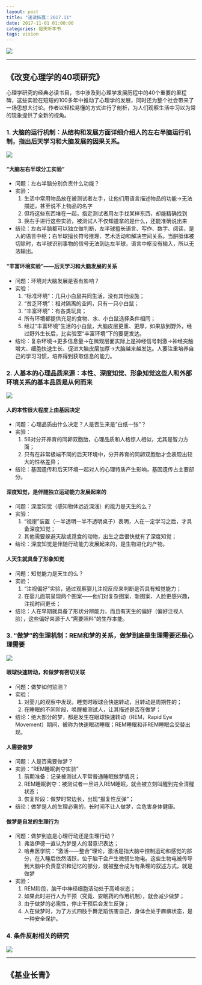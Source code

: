```yaml
---
layout: post
title: "速读拓展：2017.11"
date: 2017-11-01 01:00:00
categories: 每天听本书
tags: vision
---
```

![](/assets/img/listenbook.jpeg)

---
## 《改变心理学的40项研究》
心理学研究的经典必读书目，书中涉及到心理学发展历程中的40个重要的里程碑，这些实验在短短的100多年中推动了心理学的发展，同时还为整个社会带来了一场思想大讨论。作者以轻松易懂的方式进行了剖析，为人们观察生活中习以为常的现象提供了全新的视角。

### 1. 大脑的运行机制：从结构和发展方面详细介绍人的左右半脑运行机制，指出后天学习和大脑发展的因果关系。
![](/assets/img/fastreading/p40-1.jpeg)
#### “大脑左右半球分工实验”
* 问题：左右半脑分别负责什么功能？
* 实验：
	1. 生活中常用物品放在被测试者左手，让他们用语言描述物品的功能->无法描述，甚至说不上物品的名字
	1. 但将这些东西堆在一起，指定测试者用左手找某样东西，却能精确找到
	1. 换右手进行这些实验，被测试人不仅知道拿的是什么，还能准确说出来
* 结论：左右半脑都可以独立做判断，左半球擅长语言、写作、数字、阅读，是人的语言中枢；右半球擅长符号推理、艺术活动和解决空间关系。当胼胝体被切除时，右半球识别事物的信号无法到达左半球，语言中枢没有输入，所以无法输出。

#### “丰富环境实验”——后天学习和大脑发展的关系
* 问题：环境对大脑发展是否有影响？
* 实验：
	1. “标准环境”：几只小白鼠共同生活，没有其他设施；
	1. “贫乏环境”：相对隔离的空间，只有一只小白鼠；
	1. “丰富环境”：有各类玩具；
	1. 所有环境都提供充足的食物、水、小白鼠选择条件相同；
	1. 经过“丰富环境”生活的小白鼠，大脑皮层更重、更厚，如果放到野外，经过野外生长后，比实验室“丰富环境”下的要更发达。
* 结论：复杂环境->更多信息量->在微观层面实际上是神经信号刺激->神经突触增大、细胞快速生长、促进大脑皮层加厚->大脑越来越发达。人要注重培养自己的学习习惯，培养得到获取信息的能力。

### 2. 人基本的心理品质来源：本性、深度知觉、形象知觉这些人和外部环境关系的基本品质是从何而来
![](/assets/img/fastreading/p40-2.jpeg)
#### 人的本性很大程度上由基因决定
* 问题：心理品质由什么决定？人是否生来是“白纸一张”？
* 实验：
	1. 56对分开养育的同卵双胞胎，心理品质和人格惊人相似，尤其是智力方面；
	1. 只有在非常极端不同的后天环境中，分开养育的同卵双胞胎才会表现出较大的性格差异；
* 结论：基因遗传和后天环境一起对人的心理特质产生影响，基因遗传占主要部分。

#### 深度知觉，是伴随独立运动能力发展起来的
* 问题：深度知觉（感知物体远近深浅）的能力是天生的么？
* 实验：
	1. “视崖”装置（一半透明一半不透明桌子）表明，人在一定学习之后，才具备深度知觉；
	1. 其他需要躲避天敌或觅食的动物，出生之后很快就有了深度知觉；
* 结论：深度知觉是伴随行动能力发展起来的，是生物进化的产物。

#### 人天生就具备了形象知觉
* 问题：知觉能力是天生的么？
* 实验：
	1. “注视偏好”实验，通过观察婴儿注视反应来判断是否具有知觉能力；
	1. 在婴儿面前呈现两个图案——他们对复杂图案、新图案、人脸更感兴趣，注视时间更长；
* 结论：人在早期就具备了形状分辨能力，而且有天生的偏好（偏好注视人脸），这些偏好来源于人“需要照料”的生存本能。

### 3. “做梦”的生理机制：REM和梦的关系，做梦到底是生理需要还是心理需要
![](/assets/img/fastreading/p40-3.jpeg)
#### 眼球快速转动，和做梦有密切关联
* 问题：做梦如何监测？
* 实验：
	1. 对婴儿的观察中发现，睡觉时眼球会快速转动，且转动是周期性的；
	1. 在睡眠的不同阶段，唤醒被测试人，让其描述是否在做梦；
* 结论：绝大部分的梦，都是发生在眼球快速转动（REM，Rapid Eye Movement）期间，被称为快速眼动睡眠；REM睡眠和非REM睡眠会交替出现。

#### 人需要做梦
* 问题：人是否需要做梦？
* 实验：“REM睡眠剥夺实验”
	1. 前期准备：记录被测试人平常普通睡眠做梦情况；
	1. REM睡眠剥夺：被测试者一旦进入REM睡眠，就会被立刻叫醒到完全清醒状态；
	1. 恢复阶段：做梦时常边长，出现“报复性反弹”；
* 结论：做梦是人的生理必需的，长时间不让人做梦，会危害身体健康。

#### 做梦是自发的生理行为
* 问题：做梦到底是心理行动还是生理行动？
	1. 弗洛伊德一直认为梦是人的潜意识表达；
	1. 哈弗医学院：“激活——整合”理论，激活是指大脑中控制运动和感觉的部分，在入睡后依然活跃，位于脑干会产生微弱生物电。这些生物电被传导到大脑中负责意识和记忆的部分，就被整合成为有条理的叙述方式，就是做梦
* 实验：
	1. REM阶段，脑干中神经细胞活动处于高峰状态；
	1. 如果此时进行人为干预（究竟、安眠药的作用机制），就会减少做梦；
	1. 由于做梦的必需性，停止干预后会发生反弹；
	1. 人在做梦时，为了方式四肢手舞足蹈伤害自己，身体会处于麻痹状态，是一种安全保护。

### 4. 条件反射相关的研究
![](/assets/img/fastreading/p40-4.jpeg)

---
## 《基业长青》

